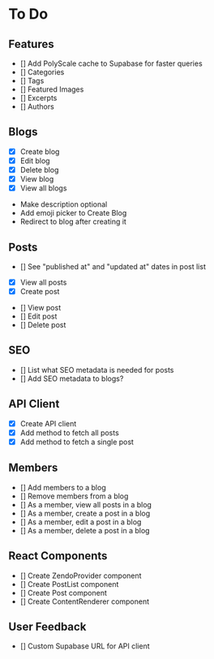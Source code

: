 # To Do

## Features

- [] Add PolyScale cache to Supabase for faster queries
- [] Categories
- [] Tags
- [] Featured Images
- [] Excerpts
- [] Authors
 
## Blogs

- [x] Create blog
- [x] Edit blog
- [x] Delete blog
- [x] View blog
- [x] View all blogs
- Make description optional
- Add emoji picker to Create Blog
- Redirect to blog after creating it

## Posts

- [] See "published at" and "updated at" dates in post list
- [x] View all posts
- [x] Create post
- [] View post
- [] Edit post
- [] Delete post

## SEO

- [] List what SEO metadata is needed for posts
- [] Add SEO metadata to blogs?

## API Client

- [x] Create API client
- [x] Add method to fetch all posts
- [x] Add method to fetch a single post

## Members

- [] Add members to a blog
- [] Remove members from a blog
- [] As a member, view all posts in a blog
- [] As a member, create a post in a blog
- [] As a member, edit a post in a blog
- [] As a member, delete a post in a blog

## React Components

- [] Create ZendoProvider component
- [] Create PostList component
- [] Create Post component
- [] Create ContentRenderer component

## User Feedback

- [] Custom Supabase URL for API client